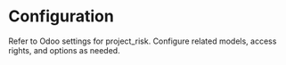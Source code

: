 # Configuration

Refer to Odoo settings for project_risk. Configure related models, access rights, and options as needed.
